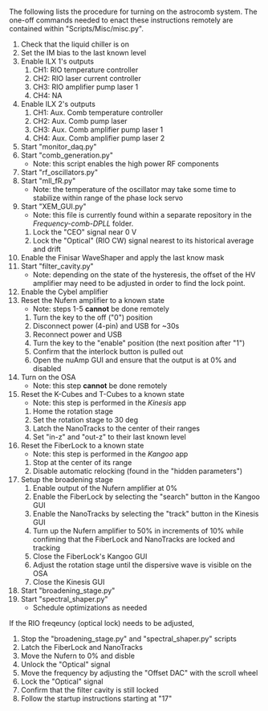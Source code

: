 The following lists the procedure for turning on the astrocomb system. The one-off commands needed to enact these instructions remotely are contained within "Scripts/Misc/misc.py".

1. Check that the liquid chiller is on
2. Set the IM bias to the last known level
3. Enable ILX 1's outputs
    1. CH1: RIO temperature controller
    2. CH2: RIO laser current controller
    3. CH3: RIO amplifier pump laser 1
    4. CH4: NA
4. Enable ILX 2's outputs
    1. CH1: Aux. Comb temperature controller
    2. CH2: Aux. Comb pump laser
    3. CH3: Aux. Comb amplifier pump laser 1
    4. CH4: Aux. Comb amplifier pump laser 2
5. Start "monitor_daq.py"
6. Start "comb_generation.py"
    - Note: this script enables the high power RF components
7. Start "rf_oscillators.py"
8. Start "mll_fR.py"
    - Note: the temperature of the oscillator may take some time to stabilize within range of the phase lock servo
9. Start "XEM_GUI.py"
    - Note: this file is currently found within a separate repository in the *Frequency-comb-DPLL* folder.
    1. Lock the "CEO" signal near 0 V
    2. Lock the "Optical" (RIO CW) signal nearest to its historical average and drift
10. Enable the Finisar WaveShaper and apply the last know mask
11. Start "filter_cavity.py"
    - Note: depending on the state of the hysteresis, the offset of the HV amplifier may need to be adjusted in order to find the lock point.
12. Enable the Cybel amplifier
13. Reset the Nufern amplifier to a known state
    - Note: steps 1-5 **cannot** be done remotely
    1. Turn the key to the off ("0") position
    2. Disconnect power (4-pin) and USB for ~30s
    3. Reconnect power and USB
    4. Turn the key to the "enable" position (the next position after "1")
    5. Confirm that the interlock button is pulled out
    6. Open the nuAmp GUI and ensure that the output is at 0% and disabled
14. Turn on the OSA
    - Note: this step **cannot** be done remotely
15. Reset the K-Cubes and T-Cubes to a known state
    - Note: this step is performed in the *Kinesis* app
    1. Home the rotation stage
    2. Set the rotation stage to 30 deg
    3. Latch the NanoTracks to the center of their ranges
    4. Set "in-z" and "out-z" to their last known level
16. Reset the FiberLock to a known state
    - Note: this step is performed in the *Kangoo* app
    1. Stop at the center of its range
    2. Disable automatic relocking (found in the "hidden parameters")
17. Setup the broadening stage
    1. Enable output of the Nufern amplifier at 0%
    2. Enable the FiberLock by selecting the "search" button in the Kangoo GUI
    3. Enable the NanoTracks by selecting the "track" button in the Kinesis GUI
    4. Turn up the Nufern amplifier to 50% in increments of 10% while confiming that the FiberLock and NanoTracks are locked and tracking
    5. Close the FiberLock's Kangoo GUI
    6. Adjust the rotation stage until the dispersive wave is visible on the OSA
    7. Close the Kinesis GUI
18. Start "broadening_stage.py"
19. Start "spectral_shaper.py"
    - Schedule optimizations as needed

If the RIO freqeuncy (optical lock) needs to be adjusted,
1. Stop the "broadening_stage.py" and "spectral_shaper.py" scripts
2. Latch the FiberLock and NanoTracks
3. Move the Nufern to 0% and disble
4. Unlock the "Optical" signal
5. Move the frequency by adjusting the "Offset DAC" with the scroll wheel
6. Lock the "Optical" signal
7. Confirm that the filter cavity is still locked
8. Follow the startup instructions starting at "17"


